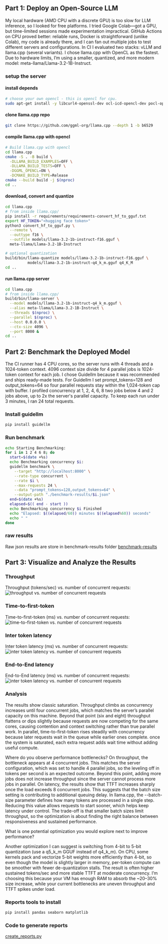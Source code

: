## Part 1: Deploy an Open-Source LLM
My local hardware (AMD CPU with a discrete GPU) is too slow for LLM inference, so I looked for free platforms. I tried Google Colab—got a GPU, but time-limited sessions made experimentation impractical. GitHub Actions on CPU proved better: reliable runs, Docker is straightforward (unlike Colab), my code is already there, and I can fan out multiple jobs to test different servers and configurations. In CI I evaluated two stacks: vLLM and llama.cpp (several variants). I chose llama.cpp with OpenCL as the fastest. Due to hardware limits, I’m using a smaller, quantized, and more modern model: meta-llama/Llama-3.2-1B-Instruct.

### setup the server
#### install depends
```bash
# choose your own opencl - this is opencl for cpu.
sudo apt-get install -y libcurl4-openssl-dev ocl-icd-opencl-dev pocl-opencl-icd clinfo
```
#### clone llama.cpp repo
```bash
git clone https://github.com/ggml-org/llama.cpp --depth 1 -b b6529
```
#### compile llama.cpp with opencl
```bash
# Build llama.cpp with opencl
cd llama.cpp
cmake -S . -B build \
  -DLLAMA_BUILD_EXAMPLES=OFF \
  -DLLAMA_BUILD_TESTS=OFF \
  -DGGML_OPENCL=ON \
  -DCMAKE_BUILD_TYPE=Release
cmake --build build -j $(nproc)
cd ..
```
#### download, convert and quantize
```bash
cd llama.cpp
# from inside llama.cpp/
pip install -r requirements/requirements-convert_hf_to_gguf.txt
export HF_TOKEN="<hugging face token>"
python3 convert_hf_to_gguf.py \
  --remote \
  --outtype f16 \
  --outfile models/llama-3.2-1b-instruct-f16.gguf \
  meta-llama/Llama-3.2-1B-Instruct

# optional quantization
build/bin/llama-quantize models/llama-3.2-1b-instruct-f16.gguf \
          models/llama-3.2-1b-instruct-q4_k_m.gguf q4_K_M
cd ..
```
#### run llama.cpp server
```bash
cd llama.cpp
# from inside llama.cpp/
build/bin/llama-server \
  --model models/llama-3.2-1b-instruct-q4_k_m.gguf \
  --alias meta-llama/Llama-3.2-1B-Instruct \
  --threads $(nproc) \
  --parallel $(nproc) \
  --host 0.0.0.0 \
  --ctx-size 4096 \
  --port 8000 &
cd ..
```

## Part 2: Benchmark the Deployed Model
The CI runner has 4 CPU cores, so the server runs with 4 threads and a 1024-token context. 4096 context size divide for 4 parallel jobs is 1024-token context for each job. I chose Guidellm because it was recommended and ships ready-made tests.
For Guidellm I set prompt_tokens=128 and output_tokens=64 so four parallel requests stay within the 1,024-token cap with buffer. I profiled concurrency at 1, 2, 4, 6, 8 two jobs below 4 and 2 jobs above, up to 2x the server's parallel capacity. To keep each run under 3 minutes, I ran 24 total requests.

### Install guidellm
```bash
pip install guidellm
```
### Run benchmark
```bash
echo Starting Benchmarking:
for i in 1 2 4 6 8; do
  start=$(date +%s)
  echo Benchmarking concurrency $i:
  guidellm benchmark \
    --target "http://localhost:8000" \
    --rate-type concurrent \
    --rate $i \
    --max-requests 24 \
    --data "prompt_tokens=128,output_tokens=64" \
    --output-path "./benchmark-results/$i.json"
  end=$(date +%s)
  elapsed=$(( end - start ))
  echo Benchmarking concurrency $i Finished
  echo "Elapsed: $((elapsed/60)) minutes $((elapsed%60)) seconds"
  echo " "
done
```

### raw results
Raw json results are store in benchmark-results folder
[benchmark-results](./benchmark-results)

## Part 3: Visualize and Analyze the Results

### Throughput
Throughput (tokens/sec) vs. number of concurrent requests:
![throughput vs. number of concurrent requests](./reports/throughput.png)

### Time-to-first-token 
Time-to-first-token (ms) vs. number of concurrent requests:
![time-to-first-token vs. number of concurrent requests](./reports/ttft_ms.png)

### Inter token latency
Inter token latency (ms) vs. number of concurrent requests:
![inter token latency vs. number of concurrent requests](./reports/itl_ms.png)

### End-to-End latency
End-to-End latency (ms) vs. number of concurrent requests:
![inter token latency vs. number of concurrent requests](./reports/e2e_ms.png)

### Analysis
The results show classic saturation. Throughput climbs as concurrency increases until four concurrent jobs, which matches the server’s parallel capacity on this machine. Beyond that point (six and eight) throughput flattens or dips slightly because requests are now competing for the same cores, causing contention and context switching rather than true parallel work. In parallel, time-to-first-token rises steadily with concurrency because later requests wait in the queue while earlier ones complete. once the system is saturated, each extra request adds wait time without adding useful compute.

Where do you observe performance bottlenecks?
On throughput, the bottleneck appears at 4 concurrent jobs. This matches the server configuration, which was set to handle 4 parallel jobs, so the leveling off in tokens per second is an expected outcome. Beyond this point, adding more jobs does not increase throughput since the server cannot process more jobs in parallel.
On latency, the results show that TTFT increases sharply once the load exceeds 8 concurrent jobs. This suggests that the batch size setting is contributing to additional queuing delay. In llama.cpp, the --batch-size parameter defines how many tokens are processed in a single step. Reducing this value allows requests to start sooner, which helps keep latency under control. The trade-off is that smaller batch sizes limit throughput, so the optimization is about finding the right balance between responsiveness and sustained performance.


What is one potential optimization you would explore next to improve
performance?

Another optimization I can suggest is switching from 4-bit to 5-bit quantization (use a q5_k_m GGUF instead of q4_k_m). On CPU, some kernels pack and vectorize 5-bit weights more efficiently than 4-bit, so even though the model is slightly larger in memory, per-token compute can be smoother with fewer de-quantization stalls. The result is often higher sustained tokens/sec and more stable TTFT at moderate concurrency. I’m choosing this because your VM has enough RAM to absorb the ~20–30% size increase, while your current bottlenecks are uneven throughput and TTFT spikes under load.

### Reports tools to install
```bash
pip install pandas seaborn matplotlib
```

### Code to generate reports
[create_reports.py](./scripts/create_reports.py)
